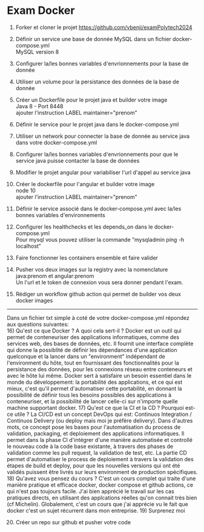 # Exam Docker	

1) Forker et cloner le projet https://github.com/vbenji/examPolytech2024

2) Définir un service une base de donnée MySQL dans un fichier docker-compose.yml  
MySQL version 8

3) Configurer la/les bonnes variables d'envrionnements pour la base de donnée

4) Utiliser un volume pour la persistance des données de la base de donnée

5) Créer un Dockerfile pour le projet java et builder votre image  
Java 8 - Port 8448  
ajouter l'instruction LABEL maintainer="prenom"

6) Définir le service pour le projet java dans le docker-compose.yml

7) Utiliser un network pour connecter la base de donnée au service java dans votre docker-compose.yml

8) Configurer la/les bonnes variables d'envrionnements pour que le service java puisse contacter la base de données

9) Modifier le projet angular pour variabiliser l'url d'appel au service java

10) Créer le dockerfile pour l'angular et builder votre image  
node 10  
ajouter l'instruction LABEL maintainer="prenom"

11) Définir le service associé dans le docker-compose.yml avec la/les bonnes variables d'environnements

12) Configurer les healthchecks et les depends_on dans le docker-compose.yml  
Pour mysql vous pouvez utiliser la commande "mysqladmin ping -h localhost"

13) Faire fonctionner les containers ensemble et faire valider

14) Pusher vos deux images sur la registry avec la nomenclature java:prenom et angular:prenom  
Un l'url et le token de connexion vous sera donner pendant l'exam.

15) Rédiger un workflow github action qui permet de builder vos deux docker images

--- 

Dans un fichier txt simple à coté de votre docker-compose.yml répondez aux questions suivantes:  
16) Qu'est ce que Docker ? A quoi cela sert-il ?
    Docker est un outil qui permet de conteneuriser des applications informatiques, comme des services web, des bases de données, etc. Il fournit une interface complète qui donne la possiblité de définir les dépendances d'une application quelconque et la lancer dans un "environment" indépendant de l'environment du hôte, tout en fournissant des fonctionnalités pour la persistance des données, pour les connexions réseau entre conteneurs et avec le hôte lui même. 
    Docker sert à satisfaire un besoin essentiel dans le monde du développement: la portabilité des applications, et ce qui est mieux, c'est qu'il permet d'automatiser cette portabilité, en donnant la possibilité de définir tous les besoins possibles des applications à conteneuriser, et la possibilité de lancer celle-ci sur n'importe quelle machine supportant docker.
17) Qu'est ce que la CI et la CD ? Pourquoi est-ce utile ?
    La CI/CD est un concept DevOps qui est: Continuos Integration / Continuos Delivery (ou deploy mais moi je préfère delivery). Dans d'autres mots, ce concept pose les bases pour l'automatisation du process de validation, packaging, et deploiement des applications informatiques. Il permet dans la phase CI d'intégrer d'une manière automatisée et controllé le nouveau code à la code base existante, à travers des phases de validation comme les pull request, la validation de test, etc. La partie CD permet d'automatiser le process de deploiement à travers la validation des étapes de build et deploy, pour que les nouvelles versions qui ont été validés puissent être livrés sur leurs environment de production spécifiques.
18) Qu'avez vous pensez du cours ? 
    C'est un cours complet qui traite d'une manière pratique et efficace docker, docker compose et github actions, ce qui n'est pas toujours facile. J'ai bien apprécié le travail sur les cas pratiques directs, en utilisant des applcations réelles qu'on connait très bien (cf Michelin). Globalement, c'est un cours que j'ai apprécie vu le fait que docker c'est un sujet récurrent dans mon entreprise. 
19) Surprenez moi
    
20) Créer un repo sur github et pusher votre code
